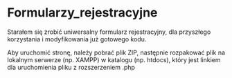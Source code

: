 # Formularzy_rejestracyjne
 
Starałem się zrobić uniwersalny formularz rejestracyjny,
dla przyszłego korzystania i modyfikowania już gotowego kodu.

Aby uruchomić stronę, należy pobrać plik ZIP, następnie rozpakować plik na lokalnym serwerze (np. XAMPP) w katalogu (np. htdocs), który jest linkiem dla uruchomienia pliku z rozszerzeniem .php
